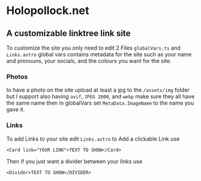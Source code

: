 # Holopollock.net

## A customizable linktree link site

To customize the site you only need to edit 2 Files `globalVars.ts` and `Links.astro`
global vars contains metadata for the site such as your name and pronouns, your socials, and the colours you want for the site.

### Photos

to have a photo on the site upload at least a jpg to the `/assets/img` folder but I support also having `avif`, `JPEG 2000`, and `webp` make sure they all have the same name then in globalVars set `MetaData.ImageName` to the name you gave it.

### Links

To add Links to your site edit `Links.astro` to Add a clickable Link use

```tsx
<Card link="YOUR LINK">TEXT TO SHOW</Card>
```

Then if you just want a divider between your links use

```tsx
<Divider>TEXT TO SHOW</DIVIDER>
```
